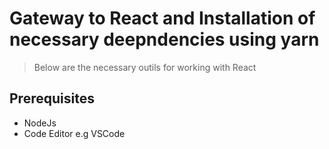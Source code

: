 # Gateway to React and Installation of necessary deepndencies using yarn
> Below are the necessary outils for working with React

## Prerequisites
* NodeJs
* Code Editor e.g VSCode

